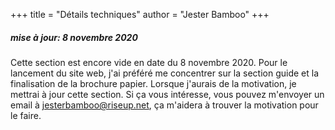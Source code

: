 +++
title = "Détails techniques"
author = "Jester Bamboo"
+++

##### mise à jour: 8 novembre 2020

Cette section est encore vide en date du 8 novembre 2020. Pour le lancement du site web, j'ai préféré me concentrer sur la section guide et la finalisation de la brochure papier. Lorsque j'aurais de la motivation, je mettrai à jour cette section. Si ça vous intéresse, vous pouvez m'envoyer un email à jesterbamboo@riseup.net, ça m'aidera à trouver la motivation pour le faire.
